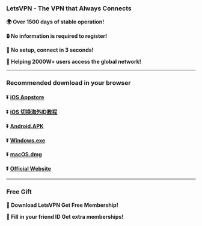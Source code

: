 ### LetsVPN - The VPN that Always Connects
**:earth_africa:  Over 1500 days of stable operation!**

**:lock: No information is required to register!**

**:rocket: No setup, connect in 3 seconds!**

**:man: Helping 2000W+ users access the global network!**

---
### Recommended download in your browser
#### :arrow_double_down: [iOS Appstore](https://appshare.onelink.me/7uiT/33e7470c)
#### :arrow_double_down: [iOS 切换海外ID教程](https://appshare.onelink.me/7uiT/1c9f9287)
#### :arrow_double_down: [Android.APK](https://appshare.onelink.me/7uiT/fa80bb40)
#### :arrow_double_down: [Windows.exe](https://appshare.onelink.me/7uiT/cd934bda)
#### :arrow_double_down: [macOS.dmg](https://appshare.onelink.me/7uiT/1ed3d477)
#### :arrow_double_down: [Official Website](https://appshare.onelink.me/7uiT/a60e7e13)
---
### Free Gift
**:gift: Download LetsVPN Get Free Membership!**

**:gift: Fill in your friend ID Get extra memberships!**
